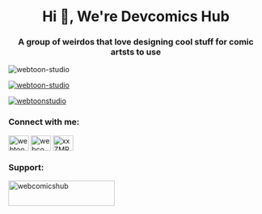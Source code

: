 <h1 align="center">Hi 👋, We're Devcomics Hub</h1>
<h3 align="center">A group of weirdos that love designing cool stuff for comic artsts to use</h3>

<p align="left"> <img src="https://komarev.com/ghpvc/?username=webtoon-studio&label=Profile%20views&color=0e75b6&style=flat" alt="webtoon-studio" /> </p>

<p align="left"> <a href="https://github.com/ryo-ma/github-profile-trophy"><img src="https://github-profile-trophy.vercel.app/?username=webtoon-studio" alt="webtoon-studio" /></a> </p>

<p align="left"> <a href="https://twitter.com/webtoonstudio" target="blank"><img src="https://img.shields.io/twitter/follow/webtoonstudio?logo=twitter&style=for-the-badge" alt="webtoonstudio" /></a> </p>

<h3 align="left">Connect with me:</h3>
<p align="left">
<a href="https://twitter.com/webtoonstudio" target="blank"><img align="center" src="https://raw.githubusercontent.com/rahuldkjain/github-profile-readme-generator/master/src/images/icons/Social/twitter.svg" alt="webtoonstudio" height="30" width="40" /></a>
<a href="https://www.youtube.com/c/webcomicshub" target="blank"><img align="center" src="https://raw.githubusercontent.com/rahuldkjain/github-profile-readme-generator/master/src/images/icons/Social/youtube.svg" alt="webcomicshub" height="30" width="40" /></a>
<a href="https://discord.gg/xxZMRhgyNs" target="blank"><img align="center" src="https://raw.githubusercontent.com/rahuldkjain/github-profile-readme-generator/master/src/images/icons/Social/discord.svg" alt="xxZMRhgyNs" height="30" width="40" /></a>
</p>

<h3 align="left">Support:</h3>
<p><a href="https://ko-fi.com/webcomicshub"> <img align="left" src="https://cdn.ko-fi.com/cdn/kofi3.png?v=3" height="50" width="210" alt="webcomicshub" /></a></p><br><br>

